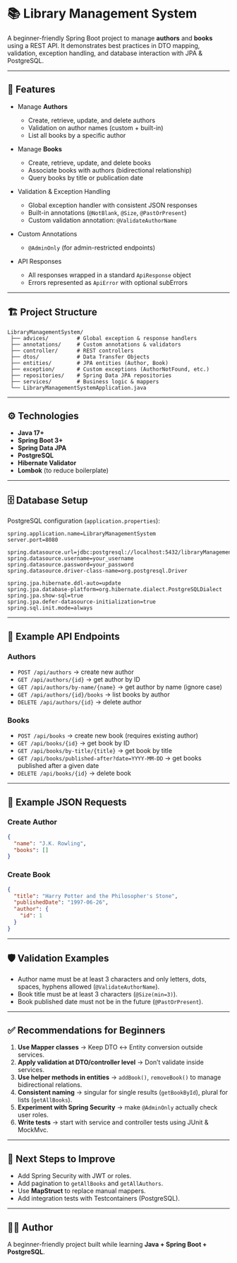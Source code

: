 # 📚 Library Management System

A beginner-friendly Spring Boot project to manage **authors** and **books** using a REST API. It demonstrates best practices in DTO mapping, validation, exception handling, and database interaction with JPA & PostgreSQL.

---

## 🚀 Features

* Manage **Authors**

  * Create, retrieve, update, and delete authors
  * Validation on author names (custom + built-in)
  * List all books by a specific author

* Manage **Books**

  * Create, retrieve, update, and delete books
  * Associate books with authors (bidirectional relationship)
  * Query books by title or publication date

* Validation & Exception Handling

  * Global exception handler with consistent JSON responses
  * Built-in annotations (`@NotBlank`, `@Size`, `@PastOrPresent`)
  * Custom validation annotation: `@ValidateAuthorName`

* Custom Annotations

  * `@AdminOnly` (for admin-restricted endpoints)

* API Responses

  * All responses wrapped in a standard `ApiResponse` object
  * Errors represented as `ApiError` with optional subErrors

---

## 🏗️ Project Structure

```
LibraryManagementSystem/
 ├── advices/         # Global exception & response handlers
 ├── annotations/     # Custom annotations & validators
 ├── controller/      # REST controllers
 ├── dtos/            # Data Transfer Objects
 ├── entities/        # JPA entities (Author, Book)
 ├── exception/       # Custom exceptions (AuthorNotFound, etc.)
 ├── repositories/    # Spring Data JPA repositories
 ├── services/        # Business logic & mappers
 └── LibraryManagementSystemApplication.java
```

---

## ⚙️ Technologies

* **Java 17+**
* **Spring Boot 3+**
* **Spring Data JPA**
* **PostgreSQL**
* **Hibernate Validator**
* **Lombok** (to reduce boilerplate)

---

## 🗄️ Database Setup

PostgreSQL configuration (`application.properties`):

```properties
spring.application.name=LibraryManagementSystem
server.port=8080

spring.datasource.url=jdbc:postgresql://localhost:5432/libraryManagementSystem
spring.datasource.username=your_username
spring.datasource.password=your_password
spring.datasource.driver-class-name=org.postgresql.Driver

spring.jpa.hibernate.ddl-auto=update
spring.jpa.database-platform=org.hibernate.dialect.PostgreSQLDialect
spring.jpa.show-sql=true
spring.jpa.defer-datasource-initialization=true
spring.sql.init.mode=always
```

---

## 📡 Example API Endpoints

### Authors

* `POST /api/authors` → create new author
* `GET /api/authors/{id}` → get author by ID
* `GET /api/authors/by-name/{name}` → get author by name (ignore case)
* `GET /api/authors/{id}/books` → list books by author
* `DELETE /api/authors/{id}` → delete author

### Books

* `POST /api/books` → create new book (requires existing author)
* `GET /api/books/{id}` → get book by ID
* `GET /api/books/by-title/{title}` → get book by title
* `GET /api/books/published-after?date=YYYY-MM-DD` → get books published after a given date
* `DELETE /api/books/{id}` → delete book

---

## 🔎 Example JSON Requests

### Create Author

```json
{
  "name": "J.K. Rowling",
  "books": []
}
```

### Create Book

```json
{
  "title": "Harry Potter and the Philosopher's Stone",
  "publishedDate": "1997-06-26",
  "author": {
    "id": 1
  }
}
```

---

## 🛡️ Validation Examples

* Author name must be at least 3 characters and only letters, dots, spaces, hyphens allowed (`@ValidateAuthorName`).
* Book title must be at least 3 characters (`@Size(min=3)`).
* Book published date must not be in the future (`@PastOrPresent`).

---

## ✅ Recommendations for Beginners

1. **Use Mapper classes** → Keep DTO ↔ Entity conversion outside services.
2. **Apply validation at DTO/controller level** → Don’t validate inside services.
3. **Use helper methods in entities** → `addBook()`, `removeBook()` to manage bidirectional relations.
4. **Consistent naming** → singular for single results (`getBookById`), plural for lists (`getAllBooks`).
5. **Experiment with Spring Security** → make `@AdminOnly` actually check user roles.
6. **Write tests** → start with service and controller tests using JUnit & MockMvc.

---

## 🚀 Next Steps to Improve

* Add Spring Security with JWT or roles.
* Add pagination to `getAllBooks` and `getAllAuthors`.
* Use **MapStruct** to replace manual mappers.
* Add integration tests with Testcontainers (PostgreSQL).

---

## 👨‍💻 Author

A beginner-friendly project built while learning **Java + Spring Boot + PostgreSQL**.

